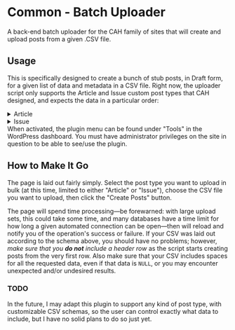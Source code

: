 # Common - Batch Uploader #

A back-end batch uploader for the CAH family of sites that will create and upload posts from a given .CSV file.


## Usage ##
This is specifically designed to create a bunch of stub posts, in Draft form, for a given list of data and metadata in a CSV file. Right now, the uploader script only supports the Article and Issue custom post types that CAH designed, and expects the data in a particular order:
<details>
    <summary>Article</summary>
    * Post title
    * Post content
    * First author's last name
    * First author's first name
    * List of any other authors
    * Magazine issue the article belongs to (if any)
    * Start page
    * End page
    * Purchase URL
    * DOI
    * Post excerpt
    * Abstract
    * Author info
    * Author URL
    * Author of reviewed work (for book reviews)
    * Title of reviewed work (for book reviews)
    * URL of reviewed work (for book reviews)
    * A list of tags (separated by commas)
</details>
<details>
    <summary>Issue</summary>
    * Issue title
    * Volume number
    * Issue number
    * Title of journal
    * Publication date (_e.g._, "01/01/1970")
    * Cover date (_e.g._, "Winter 1970)
    * Cover image URL
    * Issue theme
    * ISBN
    * ISSN
    * Purchase URL
</details>
When activated, the plugin menu can be found under "Tools" in the WordPress dashboard. You must have administrator privileges on the site in question to be able to see/use the plugin.

## How to Make It Go ##
The page is laid out fairly simply. Select the post type you want to upload in bulk (at this time, limited to either "Article" or "Issue"), choose the CSV file you want to upload, then click the "Create Posts" button.

The page will spend time processing—be forewarned: with large upload sets, this could take some time, and many databases have a time limit for how long a given automated connection can be open—then will reload and notify you of the operation's success or failure. If your CSV was laid out according to the schema above, you should have no problems; however, _make sure that you **do not** include a header row_ as the script starts creating posts from the very first row. Also make sure that your CSV includes spaces for all the requested data, even if that data is `NULL`, or you may encounter unexpected and/or undesired results.

### TODO ###
In the future, I may adapt this plugin to support any kind of post type, with customizable CSV schemas, so the user can control exactly what data to include, but I have no solid plans to do so just yet.